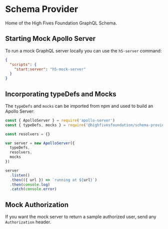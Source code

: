 # Schema Provider

Home of the High Fives Foundation GraphQL Schema.

## Starting Mock Apollo Server

To run a mock GraphQL server locally you can use the `h5-server` command:

```json
{
  "scripts": {
    "start:server": "h5-mock-server"
  }
}
```

## Incorporating typeDefs and Mocks

The `typeDefs` and `mocks` can be imported from npm and used to build an Apollo
Server:

```javascript
const { ApolloServer } = require('apollo-server')
const { typeDefs, mocks } = require('@highfivesfoundation/schema-provider')

const resolvers = {}

var server = new ApolloServer({
  typeDefs,
  resolvers,
  mocks
})

server
  .listen()
  .then(({ url }) => `running at ${url}`)
  .then(console.log)
  .catch(console.error)
```

## Mock Authorization

If you want the mock server to return a sample authorized user, send any
`Authorization` header.
